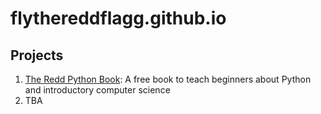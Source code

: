# flythereddflagg.github.io

## Projects

1. [The Redd Python Book](./Title%20Page.html): A free book to teach beginners about Python and introductory computer science
1. TBA

